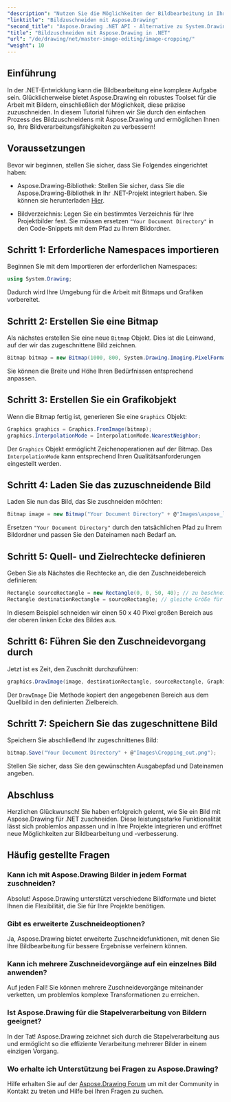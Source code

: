 ```yaml
---
"description": "Nutzen Sie die Möglichkeiten der Bildbearbeitung in Ihren .NET-Anwendungen mit unserer Schritt-für-Schritt-Anleitung zum Zuschneiden von Bildern mit Aspose.Drawing. Dieses Tutorial behandelt alles, was Sie wissen müssen, vom Erstellen einer Bitmap bis zum Speichern des endgültigen zugeschnittenen Bildes."
"linktitle": "Bildzuschneiden mit Aspose.Drawing"
"second_title": "Aspose.Drawing .NET API - Alternative zu System.Drawing.Common"
"title": "Bildzuschneiden mit Aspose.Drawing in .NET"
"url": "/de/drawing/net/master-image-editing/image-cropping/"
"weight": 10
---
```


## Einführung

In der .NET-Entwicklung kann die Bildbearbeitung eine komplexe Aufgabe sein. Glücklicherweise bietet Aspose.Drawing ein robustes Toolset für die Arbeit mit Bildern, einschließlich der Möglichkeit, diese präzise zuzuschneiden. In diesem Tutorial führen wir Sie durch den einfachen Prozess des Bildzuschneidens mit Aspose.Drawing und ermöglichen Ihnen so, Ihre Bildverarbeitungsfähigkeiten zu verbessern!

## Voraussetzungen

Bevor wir beginnen, stellen Sie sicher, dass Sie Folgendes eingerichtet haben:

- Aspose.Drawing-Bibliothek: Stellen Sie sicher, dass Sie die Aspose.Drawing-Bibliothek in Ihr .NET-Projekt integriert haben. Sie können sie herunterladen [Hier](https://releases.aspose.com/drawing/net/).
  
- Bildverzeichnis: Legen Sie ein bestimmtes Verzeichnis für Ihre Projektbilder fest. Sie müssen ersetzen `"Your Document Directory"` in den Code-Snippets mit dem Pfad zu Ihrem Bildordner.

## Schritt 1: Erforderliche Namespaces importieren

Beginnen Sie mit dem Importieren der erforderlichen Namespaces:

```csharp
using System.Drawing;
```

Dadurch wird Ihre Umgebung für die Arbeit mit Bitmaps und Grafiken vorbereitet.

## Schritt 2: Erstellen Sie eine Bitmap

Als nächstes erstellen Sie eine neue `Bitmap` Objekt. Dies ist die Leinwand, auf der wir das zugeschnittene Bild zeichnen.

```csharp
Bitmap bitmap = new Bitmap(1000, 800, System.Drawing.Imaging.PixelFormat.Format32bppPArgb);
```

Sie können die Breite und Höhe Ihren Bedürfnissen entsprechend anpassen.

## Schritt 3: Erstellen Sie ein Grafikobjekt

Wenn die Bitmap fertig ist, generieren Sie eine `Graphics` Objekt:

```csharp
Graphics graphics = Graphics.FromImage(bitmap);
graphics.InterpolationMode = InterpolationMode.NearestNeighbor;
```

Der `Graphics` Objekt ermöglicht Zeichenoperationen auf der Bitmap. Das `InterpolationMode` kann entsprechend Ihren Qualitätsanforderungen eingestellt werden.

## Schritt 4: Laden Sie das zuzuschneidende Bild

Laden Sie nun das Bild, das Sie zuschneiden möchten:

```csharp
Bitmap image = new Bitmap("Your Document Directory" + @"Images\aspose_logo.png");
```

Ersetzen `"Your Document Directory"` durch den tatsächlichen Pfad zu Ihrem Bildordner und passen Sie den Dateinamen nach Bedarf an.

## Schritt 5: Quell- und Zielrechtecke definieren

Geben Sie als Nächstes die Rechtecke an, die den Zuschneidebereich definieren:

```csharp
Rectangle sourceRectangle = new Rectangle(0, 0, 50, 40); // zu beschneidender Bereich
Rectangle destinationRectangle = sourceRectangle; // gleiche Größe für Ziel
```

In diesem Beispiel schneiden wir einen 50 x 40 Pixel großen Bereich aus der oberen linken Ecke des Bildes aus.

## Schritt 6: Führen Sie den Zuschneidevorgang durch

Jetzt ist es Zeit, den Zuschnitt durchzuführen:

```csharp
graphics.DrawImage(image, destinationRectangle, sourceRectangle, GraphicsUnit.Pixel);
```

Der `DrawImage` Die Methode kopiert den angegebenen Bereich aus dem Quellbild in den definierten Zielbereich.

## Schritt 7: Speichern Sie das zugeschnittene Bild

Speichern Sie abschließend Ihr zugeschnittenes Bild:

```csharp
bitmap.Save("Your Document Directory" + @"Images\Cropping_out.png");
```

Stellen Sie sicher, dass Sie den gewünschten Ausgabepfad und Dateinamen angeben.

## Abschluss

Herzlichen Glückwunsch! Sie haben erfolgreich gelernt, wie Sie ein Bild mit Aspose.Drawing für .NET zuschneiden. Diese leistungsstarke Funktionalität lässt sich problemlos anpassen und in Ihre Projekte integrieren und eröffnet neue Möglichkeiten zur Bildbearbeitung und -verbesserung.

## Häufig gestellte Fragen

### Kann ich mit Aspose.Drawing Bilder in jedem Format zuschneiden?

Absolut! Aspose.Drawing unterstützt verschiedene Bildformate und bietet Ihnen die Flexibilität, die Sie für Ihre Projekte benötigen.

### Gibt es erweiterte Zuschneideoptionen?

Ja, Aspose.Drawing bietet erweiterte Zuschneidefunktionen, mit denen Sie Ihre Bildbearbeitung für bessere Ergebnisse verfeinern können.

### Kann ich mehrere Zuschneidevorgänge auf ein einzelnes Bild anwenden?

Auf jeden Fall! Sie können mehrere Zuschneidevorgänge miteinander verketten, um problemlos komplexe Transformationen zu erreichen.

### Ist Aspose.Drawing für die Stapelverarbeitung von Bildern geeignet?

In der Tat! Aspose.Drawing zeichnet sich durch die Stapelverarbeitung aus und ermöglicht so die effiziente Verarbeitung mehrerer Bilder in einem einzigen Vorgang.

### Wo erhalte ich Unterstützung bei Fragen zu Aspose.Drawing?

Hilfe erhalten Sie auf der [Aspose.Drawing Forum](https://forum.aspose.com/c/diagram/17) um mit der Community in Kontakt zu treten und Hilfe bei Ihren Fragen zu suchen.